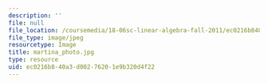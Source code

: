 ```yaml
---
description: ''
file: null
file_location: /coursemedia/18-06sc-linear-algebra-fall-2011/ec0216b840a3d00276201e9b320d4f22_martina_photo.jpg
file_type: image/jpeg
resourcetype: Image
title: martina_photo.jpg
type: resource
uid: ec0216b8-40a3-d002-7620-1e9b320d4f22
---
```

